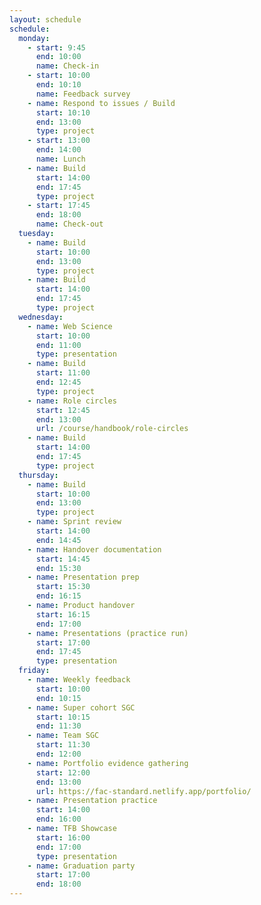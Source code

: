 ```yaml
---
layout: schedule
schedule:
  monday:
    - start: 9:45
      end: 10:00
      name: Check-in
    - start: 10:00
      end: 10:10
      name: Feedback survey
    - name: Respond to issues / Build
      start: 10:10
      end: 13:00
      type: project
    - start: 13:00
      end: 14:00
      name: Lunch
    - name: Build
      start: 14:00
      end: 17:45
      type: project
    - start: 17:45
      end: 18:00
      name: Check-out
  tuesday:
    - name: Build
      start: 10:00
      end: 13:00
      type: project
    - name: Build
      start: 14:00
      end: 17:45
      type: project
  wednesday:
    - name: Web Science
      start: 10:00
      end: 11:00
      type: presentation
    - name: Build
      start: 11:00
      end: 12:45
      type: project
    - name: Role circles
      start: 12:45
      end: 13:00
      url: /course/handbook/role-circles
    - name: Build
      start: 14:00
      end: 17:45
      type: project
  thursday:
    - name: Build
      start: 10:00
      end: 13:00
      type: project
    - name: Sprint review
      start: 14:00
      end: 14:45
    - name: Handover documentation
      start: 14:45
      end: 15:30
    - name: Presentation prep
      start: 15:30
      end: 16:15
    - name: Product handover
      start: 16:15
      end: 17:00
    - name: Presentations (practice run)
      start: 17:00
      end: 17:45
      type: presentation
  friday:
    - name: Weekly feedback
      start: 10:00
      end: 10:15
    - name: Super cohort SGC
      start: 10:15
      end: 11:30
    - name: Team SGC
      start: 11:30
      end: 12:00
    - name: Portfolio evidence gathering
      start: 12:00
      end: 13:00
      url: https://fac-standard.netlify.app/portfolio/
    - name: Presentation practice
      start: 14:00
      end: 16:00
    - name: TFB Showcase
      start: 16:00
      end: 17:00
      type: presentation
    - name: Graduation party
      start: 17:00
      end: 18:00
---
```

